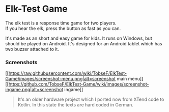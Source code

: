 # Elk-Test Game

The elk test is a response time game for two players.  
If you hear the elk, press the button as fast as you can.

It's made as an short and easy game for kids. It runs on Windows,
but should be played on Android. It's designed for an
Android tablet which has two buzzer attached to it.

### Screenshots
[[https://raw.githubusercontent.com/wiki/TobseF/ElkTest-Game/images/screenshot-menu.png|alt=screenshot main menu]]
[[https://github.com/TobseF/ElkTest-Game/wiki/images/screenshot-ingame.png|alt=screenshot ingame]]


> It's an older hardware project which I ported now from XTend code to Kotlin.
> In this state the texts are hard coded in German.
